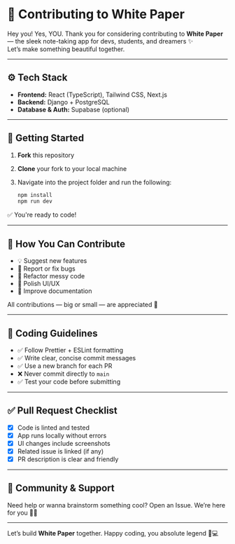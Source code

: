 # 📝 Contributing to White Paper

Hey you! Yes, YOU. Thank you for considering contributing to **White Paper** — the sleek note-taking app for devs, students, and dreamers ✨  
Let’s make something beautiful together.

---

## ⚙️ Tech Stack

- **Frontend:** React (TypeScript), Tailwind CSS, Next.js  
- **Backend:** Django + PostgreSQL  
- **Database & Auth:** Supabase (optional)  

---

## 🚀 Getting Started

1. **Fork** this repository  
2. **Clone** your fork to your local machine  
3. Navigate into the project folder and run the following:

   ```bash
   npm install
   npm run dev
   ```

✅ You're ready to code!

---

## 🎯 How You Can Contribute

* 💡 Suggest new features
* 🐛 Report or fix bugs
* 🧹 Refactor messy code
* 🎨 Polish UI/UX
* 📝 Improve documentation

All contributions — big or small — are appreciated 💫

---

## 🧠 Coding Guidelines

* ✅ Follow Prettier + ESLint formatting
* ✅ Write clear, concise commit messages
* ✅ Use a new branch for each PR
* ❌ Never commit directly to `main`
* ✅ Test your code before submitting

---

## ✅ Pull Request Checklist

* [x] Code is linted and tested
* [x] App runs locally without errors
* [x] UI changes include screenshots
* [x] Related issue is linked (if any)
* [x] PR description is clear and friendly

---

## 🤝 Community & Support

Need help or wanna brainstorm something cool?
Open an Issue. We’re here for you 💬✨

---

Let’s build **White Paper** together.
Happy coding, you absolute legend 🧠💻
